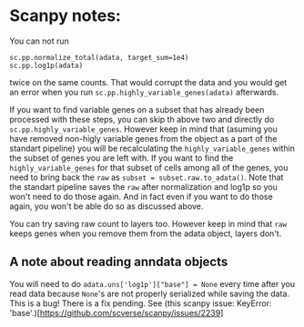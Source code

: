 # Scanpy notes:

You can not run

```
sc.pp.normalize_total(adata, target_sum=1e4)
sc.pp.log1p(adata)
```

twice on the same counts. That would corrupt the data and you would get an error when you run `sc.pp.highly_variable_genes(adata)` afterwards.

If you want to find variable genes on a subset that has already been processed with these steps, you can skip th above two and directly do `sc.pp.highly_variable_genes`. However keep in mind that (asuming you have removed non-higly variable genes from the object as a part of the standart pipeline) you will be recalculating the `highly_variable_genes` within the subset of genes you are left with. If you want to find the `highly_variable_genes` for that subset of cells among all of the genes, you need to bring back the `raw` as `subset = subset.raw.to_adata()`. Note that the standart pipeline saves the `raw` after normalization and log1p so you won't need to do those again. And in fact even if you want to do those again, you won't be able do so as discussed above.

You can try saving raw count to layers too. However keep in mind that `raw` keeps genes when you remove them from the adata object, layers don't.


## A note about reading anndata objects
You will need to do `adata.uns['log1p']["base"] = None` every time after you read data because `None`'s are not properly serialized while saving the data. This is a bug! There is a fix pending. See (this scanpy issue: KeyError: 'base'.)[https://github.com/scverse/scanpy/issues/2239]
